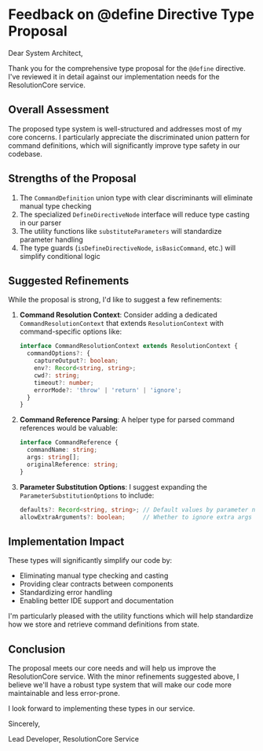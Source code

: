# Feedback on @define Directive Type Proposal

Dear System Architect,

Thank you for the comprehensive type proposal for the `@define` directive. I've reviewed it in detail against our implementation needs for the ResolutionCore service.

## Overall Assessment

The proposed type system is well-structured and addresses most of my core concerns. I particularly appreciate the discriminated union pattern for command definitions, which will significantly improve type safety in our codebase.

## Strengths of the Proposal

1. The `CommandDefinition` union type with clear discriminants will eliminate manual type checking
2. The specialized `DefineDirectiveNode` interface will reduce type casting in our parser
3. The utility functions like `substituteParameters` will standardize parameter handling
4. The type guards (`isDefineDirectiveNode`, `isBasicCommand`, etc.) will simplify conditional logic

## Suggested Refinements

While the proposal is strong, I'd like to suggest a few refinements:

1. **Command Resolution Context**: Consider adding a dedicated `CommandResolutionContext` that extends `ResolutionContext` with command-specific options like:
   ```typescript
   interface CommandResolutionContext extends ResolutionContext {
     commandOptions?: {
       captureOutput?: boolean;
       env?: Record<string, string>;
       cwd?: string;
       timeout?: number;
       errorMode?: 'throw' | 'return' | 'ignore';
     }
   }
   ```

2. **Command Reference Parsing**: A helper type for parsed command references would be valuable:
   ```typescript
   interface CommandReference {
     commandName: string;
     args: string[];
     originalReference: string;
   }
   ```

3. **Parameter Substitution Options**: I suggest expanding the `ParameterSubstitutionOptions` to include:
   ```typescript
   defaults?: Record<string, string>; // Default values by parameter name
   allowExtraArguments?: boolean;     // Whether to ignore extra args
   ```

## Implementation Impact

These types will significantly simplify our code by:
- Eliminating manual type checking and casting
- Providing clear contracts between components
- Standardizing error handling
- Enabling better IDE support and documentation

I'm particularly pleased with the utility functions which will help standardize how we store and retrieve command definitions from state.

## Conclusion

The proposal meets our core needs and will help us improve the ResolutionCore service. With the minor refinements suggested above, I believe we'll have a robust type system that will make our code more maintainable and less error-prone.

I look forward to implementing these types in our service.

Sincerely,

Lead Developer, ResolutionCore Service